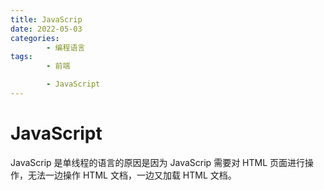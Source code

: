 ```yaml
---
title: JavaScrip
date: 2022-05-03
categories:
        - 编程语言
tags:
        - 前端

        - JavaScript
---
```


# JavaScript

JavaScrip 是单线程的语言的原因是因为 JavaScrip 需要对 HTML 页面进行操作，无法一边操作 HTML 文档，一边又加载 HTML 文档。
